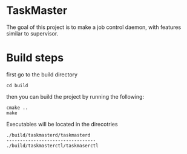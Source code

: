 # TaskMaster
The goal of this project is to make a job control daemon, with features similar to supervisor.

# Build steps
first go to the build directory
```
cd build
```

then you can build the project by running the following:
```
cmake ..
make
```

Executables will be located in the direcotries
```
./build/taskmasterd/taskmasterd
---------------------------------
./build/taskmasterctl/taskmaserctl
```

